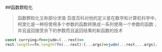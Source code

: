 ##函数颗粒化
> 函数颗粒化又称部分求值 百度百科对他的定义是在数学和计算机科学中，柯里化是一种将使用多个参数的函数转换成一系列使用一个参数的函数
>，并且返回接受余下的参数而且返回结果的新函数的技术
```javascript
const currying=fn=>jude=(...rest)=> 
rest.length>=fn.length?fn(...rest):(...args)=>jude(...rest,...args);
```

